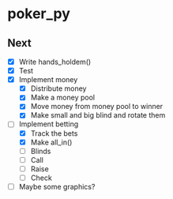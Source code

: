 # poker_py

## Next  

* [x] Write hands_holdem()  
* [x] Test  
* [x] Implement money  
  *  [x] Distribute money  
  *  [x] Make a money pool  
  *  [x] Move money from money pool to winner
  *  [x] Make small and big blind and rotate them  
* [ ] Implement betting  
  * [x] Track the bets  
  * [x] Make all_in()  
  * [ ] Blinds  
  * [ ] Call  
  * [ ] Raise  
  * [ ] Check  
* [ ] Maybe some graphics?  
